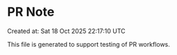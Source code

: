 # PR Note

Created at: Sat 18 Oct 2025 22:17:10 UTC

This file is generated to support testing of PR workflows.
